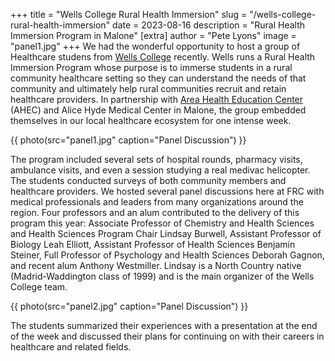 +++
title = "Wells College Rural Health Immersion"
slug = "/wells-college-rural-health-immersion"
date = 2023-08-16
description = "Rural Health Immersion Program in Malone"
[extra]
author = "Pete Lyons"
image = "panel1.jpg"
+++
We had the wonderful opportunity to host a group of Healthcare studens from [Wells College](https://www.wells.edu/area-of-study/health-professions/) recently. Wells runs a Rural Health Immersion Program whose purpose is to immerse students in a rural community healthcare setting so they can understand the needs of that community and ultimately help rural communities recruit and retain healthcare providers. In partnership with [Area Health Education Center](https://www.nationalahec.org) (AHEC) and Alice Hyde Medical Center in Malone, the group embedded themselves in our local healthcare ecosystem for one intense week.

{{ photo(src="panel1.jpg" caption="Panel Discussion") }}

The program included several sets of hospital rounds, pharmacy visits, ambulance visits, and even a session studying a real medivac helicopter. The students conducted surveys of both community members and healthcare providers. We hosted several panel discussions here at FRC with medical professionals and leaders from many organizations around the region. Four professors and an alum contributed to the delivery of this program this year: Associate Professor of Chemistry and Health Sciences and Health Sciences Program Chair Lindsay Burwell, Assistant Professor of Biology Leah Elliott, Assistant Professor of Health Sciences Benjamin Steiner, Full Professor of Psychology and Health Sciences Deborah Gagnon, and recent alum Anthony Westmiller. Lindsay is a North Country native (Madrid-Waddington class of 1999) and is the main organizer of the Wells College team.

{{ photo(src="panel2.jpg" caption="Panel Discussion") }}

The students summarized their experiences with a presentation at the end of the week and discussed their plans for continuing on with their careers in healthcare and related fields.


